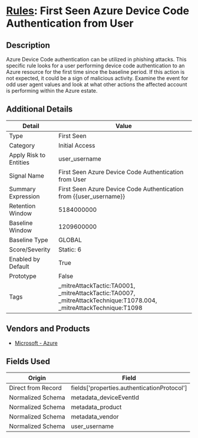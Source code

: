 # [Rules](README.md): First Seen Azure Device Code Authentication from User

## Description
Azure Device Code authentication can be utilized in phishing attacks. This specific rule looks for a user performing device code authentication to an Azure resource for the first time since the baseline period. If this action is not expected, it could be a sign of malicious activity. Examine the event for odd user agent values and look at what other actions the affected account is performing within the Azure estate.

## Additional Details
|Detail|Value|
|----|----|
|Type|First Seen|
|Category|Initial Access|
|Apply Risk to Entities|user_username|
|Signal Name|First Seen Azure Device Code Authentication from User|
|Summary Expression|First Seen Azure Device Code Authentication from {{user_username}}|
|Retention Window|5184000000|
|Baseline Window|1209600000|
|Baseline Type|GLOBAL|
|Score/Severity|Static: 6|
|Enabled by Default|True|
|Prototype|False|
|Tags|_mitreAttackTactic:TA0001, _mitreAttackTactic:TA0007, _mitreAttackTechnique:T1078.004, _mitreAttackTechnique:T1098|
## Vendors and Products
- [Microsoft - Azure](../products/a1225af5-e778-4068-a9a2-47da93d1ff24.md)


## Fields Used

|Origin|Field|
|----|----|
|Direct from Record|fields['properties.authenticationProtocol']|
|Normalized Schema|metadata_deviceEventId|
|Normalized Schema|metadata_product|
|Normalized Schema|metadata_vendor|
|Normalized Schema|user_username|


